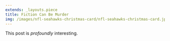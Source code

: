 ```yaml
---
extends: _layouts.piece
title: Fiction Can Be Murder
img: /images/nfl-seahawks-christmas-card/nfl-seahawks-christmas-card.jpg
---
```


This post is *profoundly* interesting.